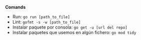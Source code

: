 **Comands**

- Run: `go run [path_to_file]`
- Lint: `gofmt -s -w [path_to_file]`
- Instalar paquete por consola: `go get -u [url del repo]`
- Instalar paquetes que usemos en algún fichero: `go mod tidy`
